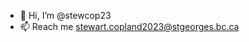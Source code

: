 - 👋 Hi, I’m @stewcop23
- 📫 Reach me stewart.copland2023@stgeorges.bc.ca

<!---
stewcop23/stewcop23 is a ✨ special ✨ repository because its `README.md` (this file) appears on your GitHub profile.
You can click the Preview link to take a look at your changes.
--->
